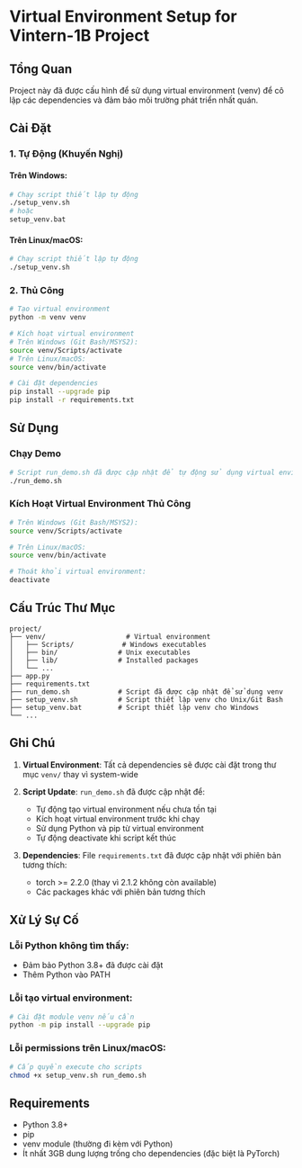 # Virtual Environment Setup for Vintern-1B Project

## Tổng Quan
Project này đã được cấu hình để sử dụng virtual environment (venv) để cô lập các dependencies và đảm bảo môi trường phát triển nhất quán.

## Cài Đặt

### 1. Tự Động (Khuyến Nghị)

#### Trên Windows:
```bash
# Chạy script thiết lập tự động
./setup_venv.sh
# hoặc
setup_venv.bat
```

#### Trên Linux/macOS:
```bash
# Chạy script thiết lập tự động
./setup_venv.sh
```

### 2. Thủ Công

```bash
# Tạo virtual environment
python -m venv venv

# Kích hoạt virtual environment
# Trên Windows (Git Bash/MSYS2):
source venv/Scripts/activate
# Trên Linux/macOS:
source venv/bin/activate

# Cài đặt dependencies
pip install --upgrade pip
pip install -r requirements.txt
```

## Sử Dụng

### Chạy Demo
```bash
# Script run_demo.sh đã được cập nhật để tự động sử dụng virtual environment
./run_demo.sh
```

### Kích Hoạt Virtual Environment Thủ Công
```bash
# Trên Windows (Git Bash/MSYS2):
source venv/Scripts/activate

# Trên Linux/macOS:
source venv/bin/activate

# Thoát khỏi virtual environment:
deactivate
```

## Cấu Trúc Thư Mục

```
project/
├── venv/                    # Virtual environment
│   ├── Scripts/            # Windows executables
│   ├── bin/               # Unix executables  
│   ├── lib/               # Installed packages
│   └── ...
├── app.py
├── requirements.txt
├── run_demo.sh            # Script đã được cập nhật để sử dụng venv
├── setup_venv.sh          # Script thiết lập venv cho Unix/Git Bash
├── setup_venv.bat         # Script thiết lập venv cho Windows
└── ...
```

## Ghi Chú

1. **Virtual Environment**: Tất cả dependencies sẽ được cài đặt trong thư mục `venv/` thay vì system-wide
2. **Script Update**: `run_demo.sh` đã được cập nhật để:
   - Tự động tạo virtual environment nếu chưa tồn tại
   - Kích hoạt virtual environment trước khi chạy
   - Sử dụng Python và pip từ virtual environment
   - Tự động deactivate khi script kết thúc

3. **Dependencies**: File `requirements.txt` đã được cập nhật với phiên bản tương thích:
   - torch >= 2.2.0 (thay vì 2.1.2 không còn available)
   - Các packages khác với phiên bản tương thích

## Xử Lý Sự Cố

### Lỗi Python không tìm thấy:
- Đảm bảo Python 3.8+ đã được cài đặt
- Thêm Python vào PATH

### Lỗi tạo virtual environment:
```bash
# Cài đặt module venv nếu cần
python -m pip install --upgrade pip
```

### Lỗi permissions trên Linux/macOS:
```bash
# Cấp quyền execute cho scripts
chmod +x setup_venv.sh run_demo.sh
```

## Requirements

- Python 3.8+
- pip
- venv module (thường đi kèm với Python)
- Ít nhất 3GB dung lượng trống cho dependencies (đặc biệt là PyTorch)
